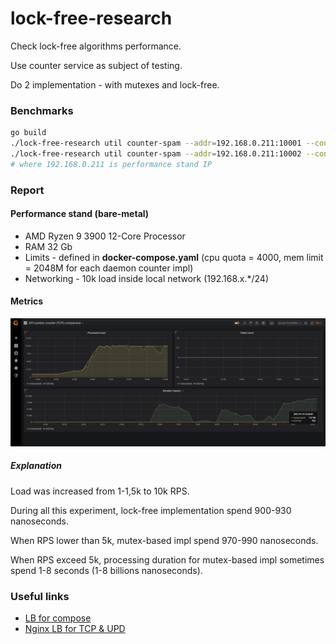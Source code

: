 # lock-free-research

Check lock-free algorithms performance.

Use counter service as subject of testing.

Do 2 implementation - with mutexes and lock-free.

### Benchmarks

```bash
go build
./lock-free-research util counter-spam --addr=192.168.0.211:10001 --concurrent=10000 --interval=50ms
./lock-free-research util counter-spam --addr=192.168.0.211:10002 --concurrent=10000 --interval=50ms
# where 192.168.0.211 is performance stand IP

```

### Report

#### Performance stand (bare-metal)

* AMD Ryzen 9 3900 12-Core Processor
* RAM 32 Gb
* Limits - defined in **docker-compose.yaml** (cpu quota = 4000, mem limit = 2048M for each daemon counter impl)
* Networking - 10k load inside local network (192.168.x.*/24)

#### Metrics

<img src="./report.png" alt="Grafana metrics sample"/>

##### Explanation

Load was increased from 1-1,5k to 10k RPS.

During all this experiment, lock-free implementation spend 900-930 nanoseconds.

When RPS lower than 5k, mutex-based impl spend 970-990 nanoseconds.

When RPS exceed 5k, processing duration for mutex-based impl sometimes spend 1-8 seconds (1-8 billions nanoseconds).

### Useful links

* [LB for compose](https://pspdfkit.com/blog/2018/how-to-use-docker-compose-to-run-multiple-instances-of-a-service-in-development/)
* [Nginx LB for TCP & UPD](https://docs.nginx.com/nginx/admin-guide/load-balancer/tcp-udp-load-balancer/)
